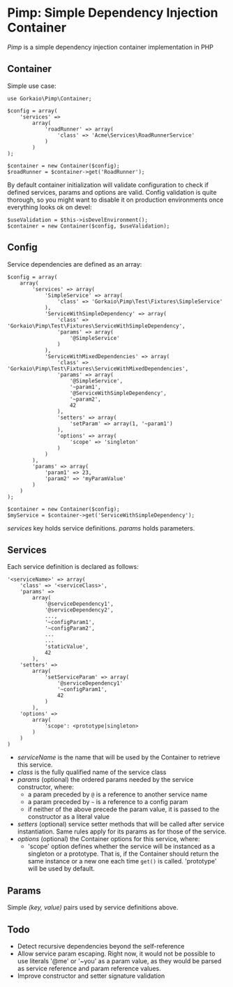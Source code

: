 Pimp: Simple Dependency Injection Container
===========================================

_Pimp_ is a simple dependency injection container implementation in PHP

Container
---------

Simple use case:

    use Gorkaio\Pimp\Container;

    $config = array(
        'services' =>
            array(
                'roadRunner' => array(
                    'class' => 'Acme\Services\RoadRunnerService'
                )
            )
    );

    $container = new Container($config);
    $roadRunner = $container->get('RoadRunner');

By default container initialization will validate configuration to check if defined services, params and options are
valid. Config validation is quite thorough, so you might want to disable it on production environments once everything
looks ok on devel:

    $useValidation = $this->isDevelEnvironment();
    $container = new Container($config, $useValidation);


Config
------

Service dependencies are defined as an array:

    $config = array(
        array(
            'services' => array(
                'SimpleService' => array(
                    'class' => 'Gorkaio\Pimp\Test\Fixtures\SimpleService'
                ),
                'ServiceWithSimpleDependency' => array(
                    'class' => 'Gorkaio\Pimp\Test\Fixtures\ServiceWithSimpleDependency',
                    'params' => array(
                        '@SimpleService'
                    )
                ),
                'ServiceWithMixedDependencies' => array(
                    'class' => 'Gorkaio\Pimp\Test\Fixtures\ServiceWithMixedDependencies',
                    'params' => array(
                        '@SimpleService',
                        '~param1',
                        '@ServiceWithSimpleDependency',
                        '~param2',
                        42
                    ),
                    'setters' => array(
                        'setParam' => array(1, '~param1')
                    ),
                    'options' => array(
                        'scope' => 'singleton'
                    )
                )
            ),
            'params' => array(
                'param1' => 23,
                'param2' => 'myParamValue'
            )
        )
    );

    $container = new Container($config);
    $myService = $container->get('ServiceWithSimpleDependency');

_services_ key holds service definitions. _params_ holds parameters.

Services
--------

Each service definition is declared as follows:

    '<serviceName>' => array(
        'class' => '<serviceClass>',
        'params' =>
            array(
                '@serviceDependency1',
                '@serviceDependency2',
                ...,
                '~configParam1',
                '~configParam2',
                ...
                ...
                'staticValue',
                42
            ),
        'setters' =>
            array(
                'setServiceParam' => array(
                    '@serviceDependency1'
                    '~configParam1',
                    42
                )
            ),
        'options' =>
            array(
                'scope': <prototype|singleton>
            )
        )
    )

- _serviceName_ is the name that will be used by the Container to retrieve this service.
- _class_ is the fully qualified name of the service class
- _params_ (optional) the ordered params needed by the service constructor, where:
	- a param preceded by `@` is a reference to another service name
	- a param preceded by `~` is a reference to a config param
	- if neither of the above precede the param value, it is passed to the constructor as a literal value
- _setters_ (optional) service setter methods that will be called after service instantiation. Same rules apply for its params as for those of the service.
- _options_ (optional) the Container options for this service, where:
	- 'scope' option defines whether the service will be instanced as a singleton or a prototype. That is, if the Container should return the same instance or a new one each time `get()` is called. 'prototype' will be used by default.

Params
------
Simple _(key, value)_ pairs used by service definitions above.

Todo
----
- Detect recursive dependencies beyond the self-reference
- Allow service param escaping. Right now, it would not be possible to use literals '@me' or '~you' as a param value,
as they would be parsed as service reference and param reference values.
- Improve constructor and setter signature validation